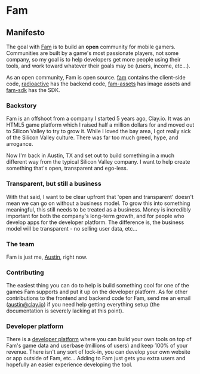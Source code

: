# Fam

## Manifesto
The goal with [Fam](https://openfam.com) is to build an **open** community for mobile gamers. Communities are built by a game's most passionate players, not some company, so my goal is to help developers get more people using their tools, and work toward whatever their goals may be (users, income, etc...).

As an open community, Fam is open source. [fam](https://github.com/famhq/fam) contains the client-side code, [radioactive](https://github.com/famhq/radioactive) has the backend code, [fam-assets](https://github.com/famhq/fam-assets) has image assets and [fam-sdk](https://github.com/famhq/fam-sdk) has the SDK.

### Backstory
Fam is an offshoot from a company I started 5 years ago, Clay.io. It was an HTML5 game platform which I raised half a million dollars for and moved out to Silicon Valley to try to grow it. While I loved the bay area, I got really sick of the Silicon Valley culture. There was far too much greed, hype, and arrogance.

Now I'm back in Austin, TX and set out to build something in a much different way from the typical Silicon Valley company. I want to help create something that's open, transparent and ego-less.

### Transparent, but still a business
With that said, I want to be clear upfront that 'open and transparent' doesn't mean we can go on without a business model. To grow this into something meaningful, this still needs to be treated as a business. Money is incredibly important for both the company's long-term growth, and for people who develop apps for the developer platform. The difference is, the business model will be transparent - no selling user data, etc...

### The team
Fam is just me, [Austin](https://github.com/austinhallock), right now.

### Contributing
The easiest thing you can do to help is build something cool for one of the games Fam supports and put it up on the developer platform. As for other contributions to the frontend and backend code for Fam, send me an email (austin@clay.io) if you need help getting everything setup (the documentation is severely lacking at this point).

### Developer platform
There is a [developer platform](https://openfam.com/tools) where you can build your own tools on top of Fam's game data and userbase (millions of users) and keep 100% of your revenue. There isn't any sort of lock-in, you can develop your own website or app outside of Fam, etc... Adding to Fam just gets you extra users and hopefully an easier experience developing the tool.
